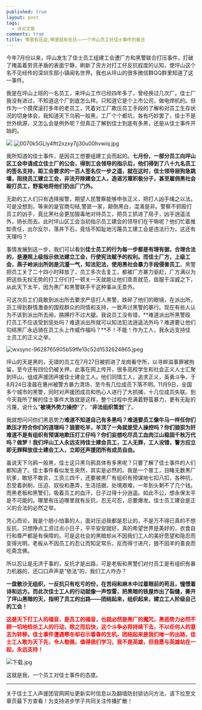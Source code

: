 ```yaml
---
published: true
layout: post
tags:
  - 评论文章
comments: true
title: 哪里有压迫,哪里就有反抗——一个坪山员工对佳士事件的看法
---
```


今年7月份以来，坪山发生了佳士员工组建工会遭厂方和黑警联合打压事件，打破了掩盖着劳资矛盾的表面宁静，刷新了资方对打工仔反抗程度的认知，使坪山这个名不见经传的深圳东部小镇闻名世界。我也从坪山的很多微信群QQ群里知道了这一事件。

我是在坪山上班的一名员工，来坪山工作已经四年多了，曾经换过几次厂。佳士厂我没有进过，不知道这个厂到底怎么样。只知道它是个上市公司，做电焊机的。但作为一个摸爬滚打多年的老员工，凭着对工厂欺压员工手段的了解和对员工生存状况的切身体会，我知道天下乌鸦一般黑，工厂个个都坑，各有巧妙罢了，佳士不是世外桃源，又怎么会是例外呢？但真正了解到佳士到底有多黑，还是从佳士事件开始的。

<img src="http://wx3.sinaimg.cn/mw690/0060lm7Tly1ftvhzzla1zj312i0ttkjl.jpg">

<img src="https://i.loli.net/2018/11/21/5bf54d5b2c92e.jpg" alt="0070k5GLly4ftt2xzxy7jj30u00hvwiq.jpg" title="0070k5GLly4ftt2xzxy7jj30u00hvwiq.jpg" />

我所知道的佳士事件，是因员工想要组建工会而起的。**七月份，一部分员工向坪山区工会申请成立佳士厂的公会，得到工会领导的指示后，他们得到了八十九名员工的签名支持，距工会要求的一百人签名仅一步之遥，就在这时，佳士领导层狗急跳墙，阻挠员工建立工会，非法开除建会工人，造谣污蔑积极分子，甚至雇佣黑社会殴打员工，野蛮地将他们扔出厂门外。**

无助的工人们只有选择报警，期望人民警察能够申张正义，把打人凶手绳之以法。可是没想到，等来的是官商勾结,警匪一家，颠倒黑白，混淆是非。警察不抓殴打员工的凶手，竟比黑社会更加狠毒地对待员工，把员工抓进了局子，凶手逍遥法外，扬长而去。此时坪山区工会当初指示员工建会的领导们在干嘛呢？他们忙着推缷责任，出尔反尔，落井下石，竟恬不知耻地污蔑员工建工会是违法行为，这还有天理吗？

事情发展到这一步，我们可以看到**佳士员工的行为每一步都是有理有据，合理合法的，是遵照上级指示依法建立工会，行使宪法赋予的权利。**而佳士厂方，上级工会，燕子岭派出所则是**沆瀣一气，知法犯法，使用黑社会暴力手段侵害员工**。黑警把员工关了二十四小时释放了，员工多次去复工，都被厂方暴力驱赶，厂方满以为把这些无权无势的打工仔们打一顿关一天就能让他们乖乖就范，屈服于淫威之下，从此天下太平，因为黑厂和黑警联手干这种事从无意外。

可这次员工们竟敢到派出所去要求严惩打人黑警，跌碎了他们的眼镜，在派出所，员工得到群情激奋的围观群众的同情和支持，一致声讨黑警的暴行。现在有些人认为不该到派出所去闹，胳膊拧不过大腿。我说员工没有错，**难道派出所黑警殴打员工不应该受到惩处吗？难道派出所就可以知法犯法逍遥法外吗？难道要让他们勾结黑厂永远骑在员工头上作威作福吗？**不！不能！作为工人，我永远支持佳士员工的正义之举。

<img src="https://i.loli.net/2018/11/21/5bf5471d42ffb.jpeg" alt="wxsync-9628765905b59ffe13c52d1532624865.jpeg" title="wxsync-9628765905b59ffe13c52d1532624865.jpeg" />

坪山的天是黑的，无错的员工在7月27日被抓进了龙岗看守所，以寻衅滋事罪被拘留，至今还有四位仍被关押。此事在网上传开，很多高校学生和社会正义人士汇聚到坪山，组成声援团声援佳士建会工人。他们同情工人，追求正义，英勇斗争，于8月24日凌晨在惠州被警方暴力清场，至今有几位成员下落不明。11月9日，全国多个城市的黑警，同时对声援团成员和热心人进行了大抓捕，十几位成员失联。到今天我所了解的佳士事件大致就是这样，整个过程中充满着野蛮暴力，更有无耻的污蔑，说什么“**被境外势力操控**”了，“**非法组织策划**”了。

我就想问问你们黑恶势力**难道不知道自己有多黑吗？难道要员工像牛马一样任你们欺压才符合你们的道理吗？狼要吃羊，羊顶了一角就是受人操控吗？你们狼狈为奸难道不是有组织有预谋地欺压打工仔吗？你们妄想吃尽员工血肉江山稳固千秋万代吗？做梦！我们坪山工人永远支持佳士建会员工，工人无罪，工人没错，警方应立即无罪释放佳士建会工人，立即还声援团所有成员自由。**

虽说天下乌鸦一般黑，佳士这只黑乌鸦具体有多黑呢？只要了解了佳士事件的人们都知道了。佳士事件看似发生突然，其实是必然的。我是一个普工，目睹无数黑厂坑爹，敢怒不敢言，工资三四千，还要被黑厂有组织有预谋地七扣八扣，各种坑，忍受着剥削、压迫、奴役和愚弄，生活拮据，处境艰难，一年到头剩不了几个钱。而黑老板和黑警们，吸着员工的血汗，日子过得十分逍遥。如此不公，想永保太平是不可能的。哪里有压迫哪里就有反抗，忍无可忍，总要爆发。佳士员工建会是正义的合法的必然之举。

凭心而论，我是个胆小怕事的人，面对压迫我都是忍让的，不是万不得已真的不想反抗，只想挣点工资过点小日子，平平安安就好，真的希望世界是美好的，衣食自行和尊严都是有保障的。可是这社会的黑暗却从不因我们工人的美好愿望和隐忍而变得光明，老板从不因员工的忍让而知足常乐，反而得寸进尺，狼不因羊的善良而吃斋念佛。

所以忍让是无济于事的，反抗才是出路，可是老板和黑警们对付员工是有组织有暴力机器的，还口口声声是“依法”的，我们工人咋办？

**一盘散沙无组织，一反抗只有吃亏的份，在苦闷和麻木中过着眼前的苟且，憧憬着诗和远方。而此次佳士工人的行动就像一声惊雷，把黑暗的铁屋炸出了裂缝，撕开了坪山黑暗的天，指明了员工的出路——团结起来，组织起来，建立工人阶级自己的工会！**

<span style="color: #ff0000;"><strong>这是天下打工人的福音，是员工的福音，也就必然是黑厂的魔咒，黑恶势力必然不顾一切地绞杀工人的行动，除之而后快，这个斗争必将持续下去，不以任何人的意志为转移。佳士事件遭遇寒冬却召示着春的生机，团结起来是我们唯一的出路，佳士工人敢为天下先，令人敬佩，值得我们学习，我不是英雄，但我愿与英雄站在一起，永远支持！</strong></span>

<img src="https://i.loli.net/2018/11/21/5bf546b36fdef.jpg" alt="下载.jpg" title="下载.jpg" />


这就是我，一个员工对佳士事件的态度。

---
关于佳士工人声援团官网网址更新实时信息以及翻墙防封锁访问方法，请下拉至文章页最下方查看！为支持进步学子共同关注传播扩散！

